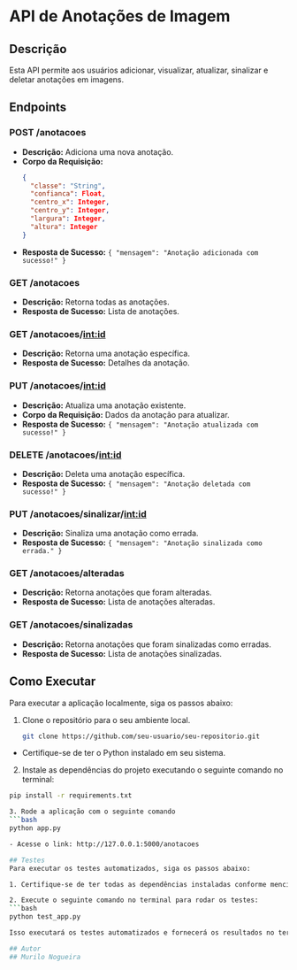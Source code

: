 
# API de Anotações de Imagem

## Descrição
Esta API permite aos usuários adicionar, visualizar, atualizar, sinalizar e deletar anotações em imagens.

## Endpoints

### POST /anotacoes
- **Descrição:** Adiciona uma nova anotação.
- **Corpo da Requisição:**
  ```json
  {
    "classe": "String",
    "confianca": Float,
    "centro_x": Integer,
    "centro_y": Integer,
    "largura": Integer,
    "altura": Integer
  }
  ```
- **Resposta de Sucesso:** `{ "mensagem": "Anotação adicionada com sucesso!" }`

### GET /anotacoes
- **Descrição:** Retorna todas as anotações.
- **Resposta de Sucesso:** Lista de anotações.

### GET /anotacoes/<int:id>
- **Descrição:** Retorna uma anotação específica.
- **Resposta de Sucesso:** Detalhes da anotação.

### PUT /anotacoes/<int:id>
- **Descrição:** Atualiza uma anotação existente.
- **Corpo da Requisição:** Dados da anotação para atualizar.
- **Resposta de Sucesso:** `{ "mensagem": "Anotação atualizada com sucesso!" }`

### DELETE /anotacoes/<int:id>
- **Descrição:** Deleta uma anotação específica.
- **Resposta de Sucesso:** `{ "mensagem": "Anotação deletada com sucesso!" }`

### PUT /anotacoes/sinalizar/<int:id>
- **Descrição:** Sinaliza uma anotação como errada.
- **Resposta de Sucesso:** `{ "mensagem": "Anotação sinalizada como errada." }`

### GET /anotacoes/alteradas
- **Descrição:** Retorna anotações que foram alteradas.
- **Resposta de Sucesso:** Lista de anotações alteradas.

### GET /anotacoes/sinalizadas
- **Descrição:** Retorna anotações que foram sinalizadas como erradas.
- **Resposta de Sucesso:** Lista de anotações sinalizadas.

## Como Executar

Para executar a aplicação localmente, siga os passos abaixo:

1. Clone o repositório para o seu ambiente local.

   ```bash
   git clone https://github.com/seu-usuario/seu-repositorio.git

- Certifique-se de ter o Python instalado em seu sistema.
2. Instale as dependências do projeto executando o seguinte comando no terminal:

  ```bash
  pip install -r requirements.txt

3. Rode a aplicação com o seguinte comando
  ```bash
  python app.py 

- Acesse o link: http://127.0.0.1:5000/anotacoes

## Testes
Para executar os testes automatizados, siga os passos abaixo:

1. Certifique-se de ter todas as dependências instaladas conforme mencionado acima.

2. Execute o seguinte comando no terminal para rodar os testes:
  ```bash
  python test_app.py

Isso executará os testes automatizados e fornecerá os resultados no terminal. Certifique-se de que todos os testes passem com sucesso antes de prosseguir com o desenvolvimento ou implantação da aplicação.

## Autor
## Murilo Nogueira
